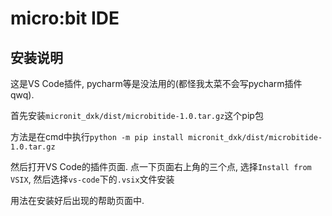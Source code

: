 # micro:bit IDE

## 安装说明

这是VS Code插件, pycharm等是没法用的(都怪我太菜不会写pycharm插件qwq).

首先安装`micronit_dxk/dist/microbitide-1.0.tar.gz`这个pip包

方法是在cmd中执行`python -m pip install micronit_dxk/dist/microbitide-1.0.tar.gz`

然后打开VS Code的插件页面. 点一下页面右上角的三个点, 选择`Install from VSIX`, 然后选择`vs-code`下的`.vsix`文件安装

用法在安装好后出现的帮助页面中.

